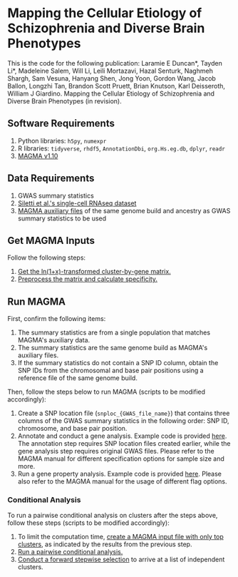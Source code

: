 # Mapping the Cellular Etiology of Schizophrenia and Diverse Brain Phenotypes
This is the code for the following publication:
Laramie E Duncan*, Tayden Li*, Madeleine Salem, Will Li, Leili Mortazavi, Hazal Senturk, Naghmeh Shargh, Sam Vesuna, Hanyang Shen, Jong Yoon, Gordon Wang, Jacob Ballon, Longzhi Tan, Brandon Scott Pruett, Brian Knutson, Karl Deisseroth, William J Giardino. Mapping the Cellular Etiology of Schizophrenia and Diverse Brain Phenotypes (in revision).


## Software Requirements
1. Python libraries: `h5py`, `numexpr`
2. R libraries: `tidyverse`, `rhdf5`, `AnnotationDbi`, `org.Hs.eg.db`, `dplyr`, `readr` 
3. [MAGMA v1.10](https://cncr.nl/research/magma/)

## Data Requirements
1. GWAS summary statistics
2. [Siletti et al.'s single-cell RNAseq dataset](https://github.com/linnarsson-lab/adult-human-brain)
3. [MAGMA auxiliary files](https://cncr.nl/research/magma/) of the same genome build and ancestry as GWAS summary statistics to be used

## Get MAGMA Inputs
Follow the following steps:
1. [Get the ln(1+x)-transformed cluster-by-gene matrix.](Preprocessing_Siletti/create_matrices/Siletti_create_L2-log_dataset.py)
2. [Preprocess the matrix and calculate specificity.](Preprocessing_Siletti/create_magma_inputs/get_Siletti_continuous_input.md)

## Run MAGMA
First, confirm the following items:
1. The summary statistics are from a single population that matches MAGMA's auxiliary data.
2. The summary statistics are the same genome build as MAGMA's auxiliary files.
3. If the summary statistics do not contain a SNP ID column, obtain the SNP IDs from the chromosomal and base pair positions using a reference file of the same genome build.

Then, follow the steps below to run MAGMA (scripts to be modified accordingly):
1. Create a SNP location file (`snploc_{GWAS_file_name}`) that contains three columns of the GWAS summary statistics in the following order: SNP ID, chromosome, and base pair position.
2. Annotate and conduct a gene analysis.
     Example code is provided [here](MAGMA/1.annotationAndGeneAnalysis.sh). The annotation step requires SNP location files created earlier, while the gene analysis step requires original GWAS files. Please refer to the MAGMA manual for different specification options for sample size and more.
4. Run a gene property analysis.
     Example code is provided [here](MAGMA/2.genePropertyAnalysis.sh). Please also refer to the MAGMA manual for the usage of different flag options.

### Conditional Analysis
To run a pairwise conditional analysis on clusters after the steps above, follow these steps (scripts to be modified accordingly):
1. To limit the computation time, [create a MAGMA input file with only top clusters](MAGMA/3.create_top_results_matrix.md), as indicated by the results from the previous step.
2. [Run a pairwise conditional analysis.](MAGMA/4.conditionalAnalysis.sh)
3. [Conduct a forward stepwise selection](MAGMA/5.forward_selection_condition_results.md) to arrive at a list of independent clusters.
